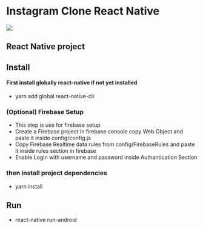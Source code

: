 # Instagram Clone React Native

![](LastTimeInsta.gif)


## React Native project

## Install

#### First install globally react-native if not yet installed

- yarn add global react-native-cli

### (Optional) Firebase Setup
- This step is use for firebase setup
- Create a Firebase project in firebase console copy Web Object and paste it inside config/config.js
- Copy Firebase Realtime data rules from config/FirebaseRules and paste it inside rules section in firebase
- Enable Login with username and password inside Authantication Section


### then install project dependencies

- yarn install

## Run

- react-native run-android
